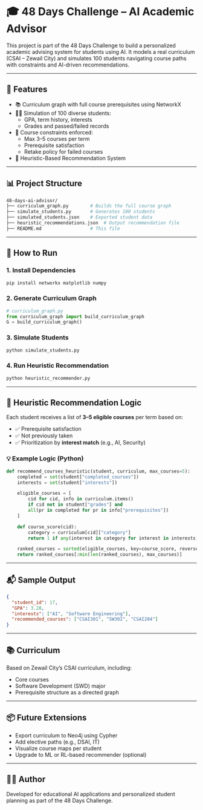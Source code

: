 
# 🎓 48 Days Challenge – AI Academic Advisor

This project is part of the 48 Days Challenge to build a personalized academic advising system for students using AI. It models a real curriculum (CSAI – Zewail City) and simulates 100 students navigating course paths with constraints and AI-driven recommendations.

---

## 🧰 Features

- 📚 Curriculum graph with full course prerequisites using NetworkX
- 👩‍🎓 Simulation of 100 diverse students:
  - GPA, term history, interests
  - Grades and passed/failed records
- 📜 Course constraints enforced:
  - Max 3–5 courses per term
  - Prerequisite satisfaction
  - Retake policy for failed courses
- 🧠 Heuristic-Based Recommendation System

---

## 📊 Project Structure

```bash
48-days-ai-advisor/
├── curriculum_graph.py        # Builds the full course graph
├── simulate_students.py       # Generates 100 students
├── simulated_students.json    # Exported student data
├── heuristic_recommendations.json  # Output recommendation file
├── README.md                  # This file
```

---

## 🚀 How to Run

### 1. Install Dependencies

```bash
pip install networkx matplotlib numpy
```

### 2. Generate Curriculum Graph

```python
# curriculum_graph.py
from curriculum_graph import build_curriculum_graph
G = build_curriculum_graph()
```

### 3. Simulate Students

```bash
python simulate_students.py
```

### 4. Run Heuristic Recommendation

```bash
python heuristic_recommender.py
```

---

## 🧠 Heuristic Recommendation Logic

Each student receives a list of **3–5 eligible courses** per term based on:

- ✅ Prerequisite satisfaction
- ✅ Not previously taken
- ✅ Prioritization by **interest match** (e.g., AI, Security)

### 💡 Example Logic (Python)

```python
def recommend_courses_heuristic(student, curriculum, max_courses=5):
    completed = set(student["completed_courses"])
    interests = set(student["interests"])

    eligible_courses = [
        cid for cid, info in curriculum.items()
        if cid not in student["grades"] and
        all(pr in completed for pr in info["prerequisites"])
    ]

    def course_score(cid):
        category = curriculum[cid]["category"]
        return 1 if any(interest in category for interest in interests) else 0

    ranked_courses = sorted(eligible_courses, key=course_score, reverse=True)
    return ranked_courses[:min(len(ranked_courses), max_courses)]
```

---

## 📬 Sample Output

```json
{
  "student_id": 17,
  "GPA": 3.28,
  "interests": ["AI", "Software Engineering"],
  "recommended_courses": ["CSAI301", "SW302", "CSAI204"]
}
```

---

## 📚 Curriculum

Based on Zewail City’s CSAI curriculum, including:
- Core courses
- Software Development (SWD) major
- Prerequisite structure as a directed graph

---

## 📦 Future Extensions

- Export curriculum to Neo4j using Cypher
- Add elective paths (e.g., DSAI, IT)
- Visualize course maps per student
- Upgrade to ML or RL-based recommender (optional)

---

## 👨‍💻 Author

Developed for educational AI applications and personalized student planning as part of the 48 Days Challenge.
